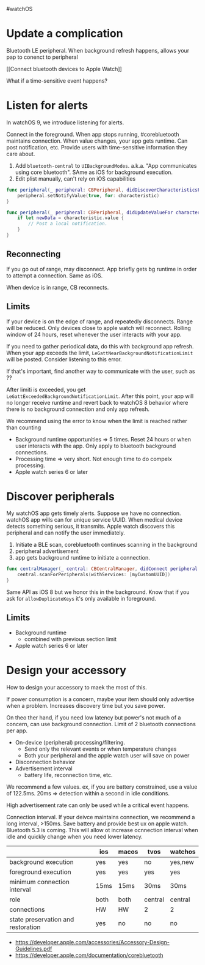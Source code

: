 #watchOS 
# Update a complication
Bluetooth LE peripheral.  When background refresh happens, allows your pap to conenct to peripheral

[[Connect bluetooth devices to Apple Watch]]

What if a time-sensitive event happens?  
# Listen for alerts
In watchOS 9, we introduce listening for alerts.

Connect in the foreground.
When app stops running, #corebluetooth maintains connection.  When value changes, your app gets runtime.  Can post notification, etc.  Provide users with time-sensitive information they care about.

1.  Add `bluetooth-central` to `UIBackgroundModes`.  a.k.a. "App communicates using core bluetooth".  SAme as iOS for background execution.
2. Edit plist manually, can't rely on iOS capabilities
```swift
func peripheral(_ peripheral: CBPeripheral, didDiscoverCharacteristicsFor service: CBService, error: Error?) {
    peripheral.setNotifyValue(true, for: characteristic)
}

func peripheral(_ peripheral: CBPeripheral, didUpdateValueFor characteristic: CBCharacteristic, error: Error?) {
    if let newData = characteristic.value {
        // Post a local notification.
    }
}
```

## Reconnecting
If you go out of range, may disconnect.  App briefly gets bg runtime in order to attempt a connection.  Same as iOS.

When device is in range, CB reconnects.  

## Limits
If your device is on the edge of range, and repeatedly disconnects.  Range will be reduced.  Only devices close to apple watch will reconnect.  Rolling window of 24 hours, reset whenever the user interacts with your app.

If you need to gather periodical data, do this with background app refresh.  When your app exceeds the limit, `LeGattNearBackgroundNotificationLimit` will be posted.  Consider listening to this error.

If that's important, find another way to communicate with the user, such as ??

After limiti is exceeded, you get `LeGattExceededBackgroundNotificationLimit`.  After this point, your app will no longer receive runtime and revert back to watchOS 8 behavior where there is no background connection and only app refresh.

We recommend using the error to know when the limit is reached rather than counting

* Background runtime opportunities => 5 times.  Reset 24 hours or when user interacts with the app.  Only apply to bluetooth background connections.
* Processing time => very short.  Not enough time to do compelx processing.
* Apple watch series 6 or later
# Discover peripherals
My watchOS app gets timely alerts.  Suppose we have no connection.  watchOS app wills can for unique service UUID.  When medical device detects something serious, it transmits.  Apple watch discovers this peripheral and can notify the user immediately.

1.  Initiate a BLE scan, corebluetooth continues scanning in the background
2. peripheral advertisement
3. app gets background runtime to initiate a connection.

```swift
func centralManager(_ central: CBCentralManager, didConnect peripheral: CBPeripheral) {
    central.scanForPeripherals(withServices: [myCustomUUID])
}
```

Same API as iOS 8 but we honor this in the background.  Know that if you ask for `allowDuplicateKeys` it's only available in foreground.

## Limits
* Background runtime
	* combined with previous section limit
* Apple watch series 6 or later
# Design your accessory
How to design your accessory to maek the most of this.

If power consumption is a concern, maybe your item should only advertise when a problem.  Increases discovery time but you save power.

On theo ther hand, if you need low latency but power's not much of a concern, can use background connection.  Limit of 2 bluetooth connections per app.  

* On-device (peripheral) processing/filtering.
	* Send only the relevant events or when temperature changes
	* Both your peripheral and the apple watch user will save on power
* Disconnection behavior
* Advertisement interval
	* battery life, reconnection time, etc.

We recommend a few values.  ex, if you are battery constrained, use a value of 122.5ms.  20ms => detection within a second in idle conditions.

High advertisement rate can only be used while a critical event happens.

Connection interval.  If your deivce maintains connection, we recommend a long interval, >150ms.  Save battery and provide best ux on apple watch.  
Bluetooth 5.3 is coming.  This will allow ot increase ocnnection interval when idle and quickly change when you need lower latency.

|                                    | ios  | macos | tvos    | watchos |
| ---------------------------------- | ---- | ----- | ------- | ------- |
| background execution               | yes  | yes   | no      | yes,new |
| foreground execution               | yes  | yes   | yes     | yes     |
| minimum connection interval        | 15ms | 15ms  | 30ms    | 30ms    |
| role                               | both | both  | central | central |
| connections                        | HW   | HW    | 2       | 2       |
| state preservation and restoration | yes  | no    | no      | no        |






* https://developer.apple.com/accessories/Accessory-Design-Guidelines.pdf
* https://developer.apple.com/documentation/corebluetooth
